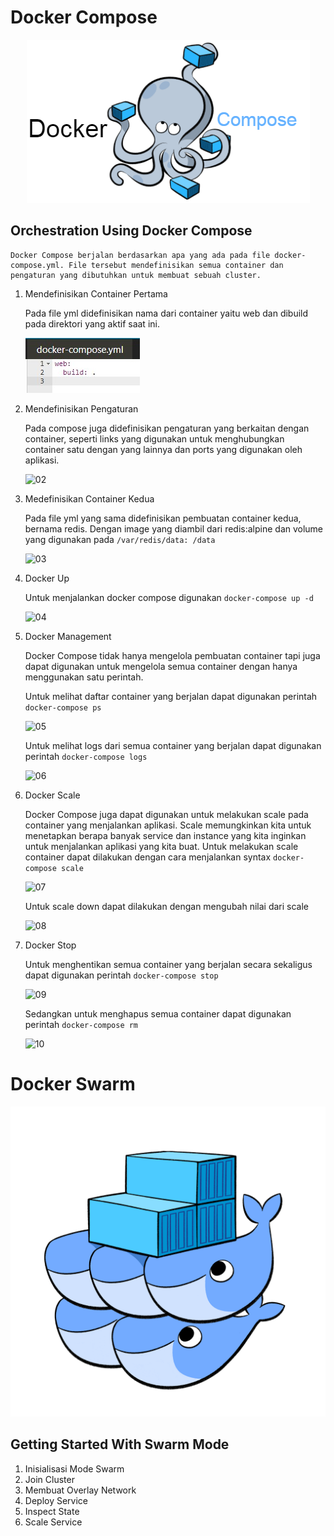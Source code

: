 # Docker Compose

<p align="center">
  <img src="compose/compose.png"/>
</p>

## Orchestration Using Docker Compose

	Docker Compose berjalan berdasarkan apa yang ada pada file docker-compose.yml. File tersebut mendefinisikan semua container dan pengaturan yang dibutuhkan untuk membuat sebuah cluster.

1. Mendefinisikan Container Pertama

	Pada file yml didefinisikan nama dari container yaitu web dan dibuild pada direktori  yang aktif saat ini.
	
	![01](compose/ss1.jpg)

2. Mendefinisikan Pengaturan
	
	Pada compose juga didefinisikan pengaturan yang berkaitan dengan container, seperti links yang digunakan untuk menghubungkan container satu dengan yang lainnya dan ports yang digunakan oleh aplikasi.
	
	![02](link/ss2.jpg)

3. Medefinisikan Container Kedua

	Pada file yml yang sama didefinisikan pembuatan container kedua, bernama redis. Dengan image yang diambil dari redis:alpine dan volume yang digunakan pada `/var/redis/data: /data`
	
	![03](link/ss3.jpg)
	
4. Docker Up
	
	Untuk menjalankan docker compose digunakan `docker-compose up -d`
	
	![04](link/ss4.jpg)
	
5. Docker Management
	
	Docker Compose tidak hanya mengelola pembuatan container tapi juga dapat digunakan untuk mengelola semua container dengan hanya menggunakan satu perintah.
	
	Untuk melihat daftar container yang berjalan dapat digunakan perintah `docker-compose ps`
	
	![05](link/ss5.jpg)
	
	Untuk melihat logs dari semua container yang berjalan dapat digunakan perintah `docker-compose logs`
	
	![06](link/ss6.jpg)
	
6. Docker Scale
	
	Docker Compose juga dapat digunakan untuk melakukan scale pada container yang menjalankan aplikasi. Scale memungkinkan kita untuk menetapkan berapa banyak service dan instance yang kita inginkan untuk menjalankan aplikasi yang kita buat.
	Untuk melakukan scale container dapat dilakukan dengan cara menjalankan syntax `docker-compose scale`
	
	![07](link/ss7.jpg)
	
	Untuk scale down dapat dilakukan dengan mengubah nilai dari scale 
	
	![08](link/ss8.jpg)


		
7. Docker Stop
	
	Untuk menghentikan semua container yang berjalan secara sekaligus dapat digunakan perintah `docker-compose stop`
	
	![09](link/ss9.jpg)
	
	Sedangkan untuk menghapus semua container dapat digunakan perintah `docker-compose rm`
	
	![10](link/ss10.jpg)

# Docker Swarm

<p align="center">
  <img src="swarm/swarm.png"/>
</p>

## Getting Started With Swarm Mode

1. Inisialisasi Mode Swarm
2. Join Cluster
3. Membuat Overlay Network
4. Deploy Service
5. Inspect State
6. Scale Service